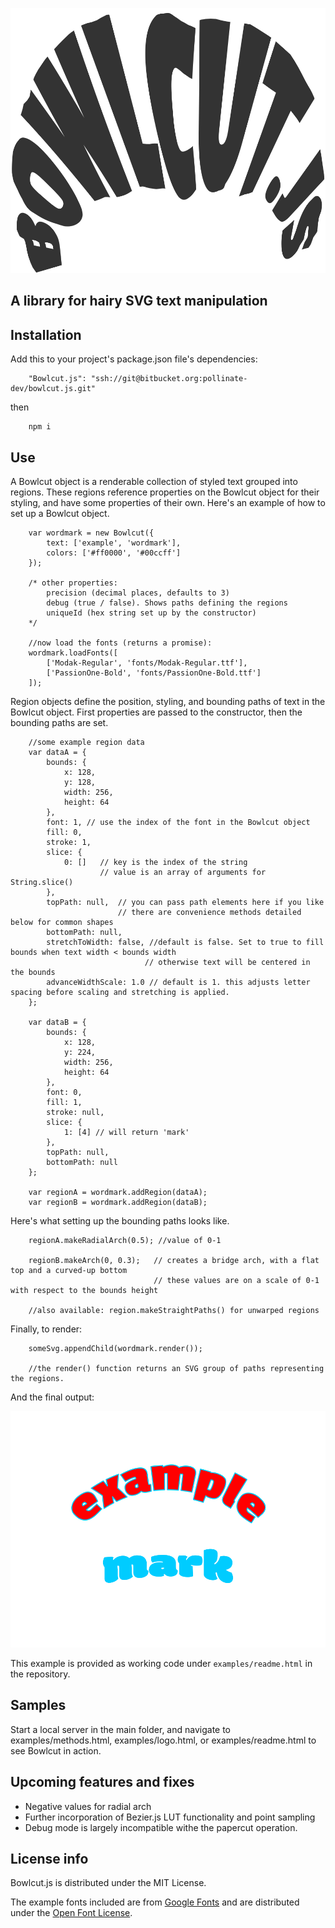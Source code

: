 ![Alt](./examples/logo.svg "The project logo")

## A library for hairy SVG text manipulation

## Installation
Add this to your project's package.json file's dependencies:
```
	"Bowlcut.js": "ssh://git@bitbucket.org:pollinate-dev/bowlcut.js.git"
```
then
```
	npm i
```

## Use
A Bowlcut object is a renderable collection of styled text grouped into regions. These regions reference properties on the Bowlcut object for their styling, and have some properties of their own. Here's an example of how to set up a Bowlcut object.

```
	var wordmark = new Bowlcut({
		text: ['example', 'wordmark'],
		colors: ['#ff0000', '#00ccff']
	});

	/* other properties:
		precision (decimal places, defaults to 3)
		debug (true / false). Shows paths defining the regions
		uniqueId (hex string set up by the constructor)
	*/

	//now load the fonts (returns a promise):
	wordmark.loadFonts([
		['Modak-Regular', 'fonts/Modak-Regular.ttf'],
		['PassionOne-Bold', 'fonts/PassionOne-Bold.ttf']
	]);

```

Region objects define the position, styling, and bounding paths of text in the Bowlcut object. First properties are passed to the constructor, then the bounding paths are set.

```
	//some example region data
	var dataA = {
		bounds: {
			x: 128,
			y: 128,
			width: 256,
			height: 64
		},
		font: 1, // use the index of the font in the Bowlcut object
		fill: 0,
		stroke: 1,
		slice: {
			0: []	// key is the index of the string
					// value is an array of arguments for String.slice()
		},
		topPath: null,	// you can pass path elements here if you like
						// there are convenience methods detailed below for common shapes
		bottomPath: null,
		stretchToWidth: false, //default is false. Set to true to fill bounds when text width < bounds width
							  // otherwise text will be centered in the bounds
		advanceWidthScale: 1.0 // default is 1. this adjusts letter spacing before scaling and stretching is applied.
	};

	var dataB = {
		bounds: {
			x: 128,
			y: 224,
			width: 256,
			height: 64
		},
		font: 0,
		fill: 1,
		stroke: null,
		slice: {
			1: [4] // will return 'mark'
		},
		topPath: null,
		bottomPath: null
	};

	var regionA = wordmark.addRegion(dataA);
	var regionB = wordmark.addRegion(dataB);
```

Here's what setting up the bounding paths looks like.

```
	regionA.makeRadialArch(0.5); //value of 0-1

	regionB.makeArch(0, 0.3);	// creates a bridge arch, with a flat top and a curved-up bottom
								// these values are on a scale of 0-1 with respect to the bounds height

	//also available: region.makeStraightPaths() for unwarped regions
```

Finally, to render:

```
	someSvg.appendChild(wordmark.render());

	//the render() function returns an SVG group of paths representing the regions.
```

And the final output:

![Alt](./examples/readme-output.svg "Example Bowlcut image")

This example is provided as working code under `examples/readme.html` in the repository.

## Samples
Start a local server in the main folder, and navigate to examples/methods.html, examples/logo.html, or examples/readme.html to see Bowlcut in action.

## Upcoming features and fixes
- Negative values for radial arch
- Further incorporation of Bezier.js LUT functionality and point sampling
- Debug mode is largely incompatible withe the papercut  operation.

## License info
Bowlcut.js is distributed under the MIT License.

The example fonts included are from [Google Fonts](fonts.google.com) and are distributed under the [Open Font License](http://scripts.sil.org/cms/scripts/page.php?site_id=nrsi&id=OFL_web).
